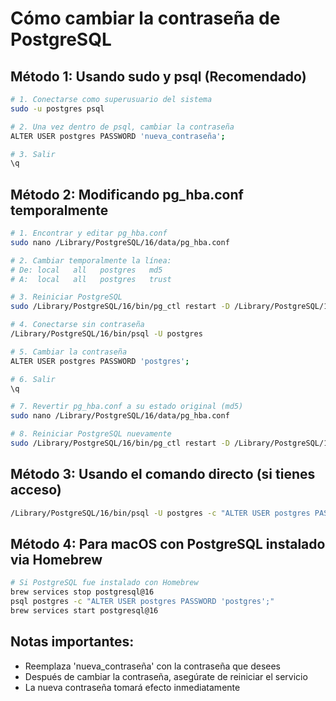 # Cómo cambiar la contraseña de PostgreSQL

## Método 1: Usando sudo y psql (Recomendado)

```bash
# 1. Conectarse como superusuario del sistema
sudo -u postgres psql

# 2. Una vez dentro de psql, cambiar la contraseña
ALTER USER postgres PASSWORD 'nueva_contraseña';

# 3. Salir
\q
```

## Método 2: Modificando pg_hba.conf temporalmente

```bash
# 1. Encontrar y editar pg_hba.conf
sudo nano /Library/PostgreSQL/16/data/pg_hba.conf

# 2. Cambiar temporalmente la línea:
# De: local   all   postgres   md5
# A:  local   all   postgres   trust

# 3. Reiniciar PostgreSQL
sudo /Library/PostgreSQL/16/bin/pg_ctl restart -D /Library/PostgreSQL/16/data

# 4. Conectarse sin contraseña
/Library/PostgreSQL/16/bin/psql -U postgres

# 5. Cambiar la contraseña
ALTER USER postgres PASSWORD 'postgres';

# 6. Salir
\q

# 7. Revertir pg_hba.conf a su estado original (md5)
sudo nano /Library/PostgreSQL/16/data/pg_hba.conf

# 8. Reiniciar PostgreSQL nuevamente
sudo /Library/PostgreSQL/16/bin/pg_ctl restart -D /Library/PostgreSQL/16/data
```

## Método 3: Usando el comando directo (si tienes acceso)

```bash
/Library/PostgreSQL/16/bin/psql -U postgres -c "ALTER USER postgres PASSWORD 'postgres';"
```

## Método 4: Para macOS con PostgreSQL instalado via Homebrew

```bash
# Si PostgreSQL fue instalado con Homebrew
brew services stop postgresql@16
psql postgres -c "ALTER USER postgres PASSWORD 'postgres';"
brew services start postgresql@16
```

## Notas importantes:
- Reemplaza 'nueva_contraseña' con la contraseña que desees
- Después de cambiar la contraseña, asegúrate de reiniciar el servicio
- La nueva contraseña tomará efecto inmediatamente